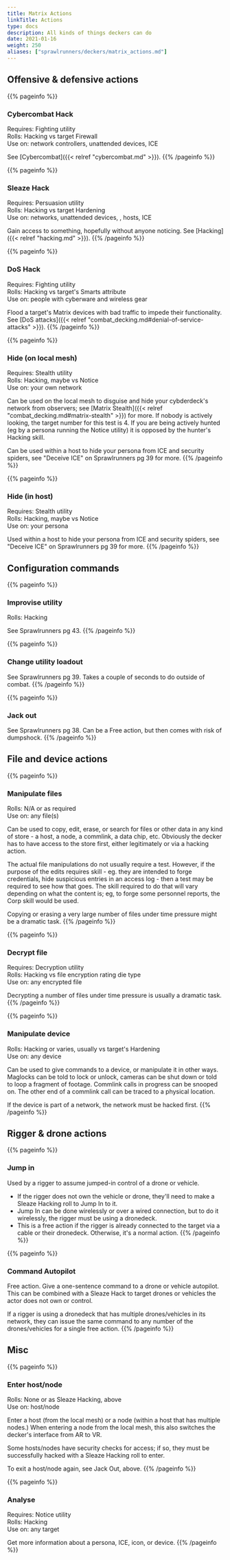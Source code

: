 ```yaml
---
title: Matrix Actions
linkTitle: Actions
type: docs
description: All kinds of things deckers can do
date: 2021-01-16
weight: 250
aliases: ["sprawlrunners/deckers/matrix_actions.md"]
---
```


## Offensive & defensive actions

{{% pageinfo %}} 
### Cybercombat Hack
Requires: Fighting utility \
Rolls: Hacking vs target Firewall \
Use on: network controllers, unattended devices, ICE

See [Cybercombat]({{< relref "cybercombat.md" >}}).
{{% /pageinfo %}} 

{{% pageinfo %}} 
### Sleaze Hack
Requires: Persuasion utility \
Rolls: Hacking vs target Hardening \
Use on: networks, unattended devices, , hosts, ICE

Gain access to something, hopefully without anyone noticing. See [Hacking]({{< relref "hacking.md" >}}).
{{% /pageinfo %}} 


{{% pageinfo %}} 
### DoS Hack
Requires: Fighting utility \
Rolls: Hacking vs target's Smarts attribute \
Use on: people with cyberware and wireless gear

Flood a target's Matrix devices with bad traffic to impede their functionality. See [DoS attacks]({{< relref "combat_decking.md#denial-of-service-attacks" >}}).
{{% /pageinfo %}} 



{{% pageinfo %}} 
### Hide (on local mesh)
Requires: Stealth utility \
Rolls: Hacking, maybe vs Notice \
Use on: your own network

Can be used on the local mesh to disguise and hide your cybderdeck's network from observers; see [Matrix Stealth]({{< relref "combat_decking.md#matrix-stealth" >}}) for more. If nobody is actively looking, the target number for this test is 4. If you are being actively hunted (eg by a persona running the Notice utility) it is opposed by the hunter's Hacking skill.

Can be used within a host to hide your persona from ICE and security spiders, see "Deceive ICE" on Sprawlrunners pg 39 for more.
{{% /pageinfo %}} 


{{% pageinfo %}} 
### Hide (in host)
Requires: Stealth utility \
Rolls: Hacking, maybe vs Notice \
Use on: your persona

Used within a host to hide your persona from ICE and security spiders, see "Deceive ICE" on Sprawlrunners pg 39 for more.
{{% /pageinfo %}} 



## Configuration commands

{{% pageinfo %}} 
### Improvise utility
Rolls: Hacking

See Sprawlrunners pg 43.
{{% /pageinfo %}} 


{{% pageinfo %}} 
### Change utility loadout

See Sprawlrunners pg 39. Takes a couple of seconds to do outside of combat.
{{% /pageinfo %}} 


{{% pageinfo %}} 
### Jack out

See Sprawlrunners pg 38. Can be a Free action, but then comes with risk of dumpshock.
{{% /pageinfo %}} 


## File and device actions

{{% pageinfo %}} 
### Manipulate files
Rolls: N/A or as required \
Use on: any file(s)

Can be used to copy, edit, erase, or search for files or other data in any kind of store - a host, a node, a commlink, a data chip, etc. Obviously the decker has to have access to the store first, either legitimately or via a hacking action.

The actual file manipulations do not usually require a test. However, if the purpose of the edits requires skill - eg. they are intended to forge credentials, hide suspicious entries in an access log - then a test may be required to see how that goes. The skill required to do that will vary depending on what the content is; eg, to forge some personnel reports, the Corp skill would be used.

Copying or erasing a very large number of files under time pressure might be a dramatic task.
{{% /pageinfo %}} 



{{% pageinfo %}} 
### Decrypt file
Requires: Decryption utility \
Rolls: Hacking vs file encryption rating die type \
Use on: any encrypted file

Decrypting a number of files under time pressure is usually a dramatic task.
{{% /pageinfo %}} 



{{% pageinfo %}} 
### Manipulate device
Rolls: Hacking or varies, usually vs target's Hardening \
Use on: any device

Can be used to give commands to a device, or manipulate it in other ways. Maglocks can be told to lock or unlock, cameras can be shut down or told to loop a fragment of footage. Commlink calls in progress can be snooped on. The other end of a commlink call can be traced to a physical location.

If the device is part of a network, the network must be hacked first.
{{% /pageinfo %}} 


## Rigger & drone actions

{{% pageinfo %}} 
### Jump in

Used by a rigger to assume jumped-in control of a drone or vehicle. 

* If the rigger does not own the vehicle or drone, they'll need to make a Sleaze Hacking roll to Jump In to it. 
* Jump In can be done wirelessly or over a wired connection, but to do it wirelessly, the rigger must be using a dronedeck.
* This is a free action if the rigger is already connected to the target via a cable or their dronedeck. Otherwise, it's a normal action.
{{% /pageinfo %}} 



{{% pageinfo %}} 
### Command Autopilot

Free action. Give a one-sentence command to a drone or vehicle autopilot. This can be combined with a Sleaze Hack to target drones or vehicles the actor does not own or control.

If a rigger is using a dronedeck that has multiple drones/vehicles in its network, they can issue the same command to any number of the drones/vehicles for a single free action. 
{{% /pageinfo %}} 



## Misc 

{{% pageinfo %}} 
### Enter host/node
Rolls: None or as Sleaze Hacking, above \
Use on: host/node

Enter a host (from the local mesh) or a node (within a host that has multiple nodes.) When entering a node from the local mesh, this also switches the decker's interface from AR to VR.

Some hosts/nodes have security checks for access; if so, they must be successfully hacked with a Sleaze Hacking roll to enter.

To exit a host/node again, see Jack Out, above.
{{% /pageinfo %}} 


{{% pageinfo %}} 
### Analyse
Requires: Notice utility \
Rolls: Hacking \
Use on: any target

Get more information about a persona, ICE, icon, or device.
{{% /pageinfo %}} 